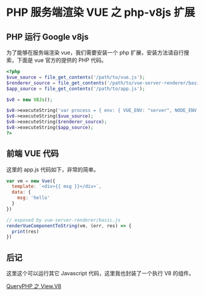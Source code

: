 # PHP 服务端渲染 VUE 之 php-v8js 扩展

## PHP 运行 Google v8js

为了能够在服务端渲染 vue，我们需要安装一个 php 扩展，安装方法请自行搜索，下面是 vue 官方的提供的 PHP 代码。

```php
<?php
$vue_source = file_get_contents('/path/to/vue.js');
$renderer_source = file_get_contents('/path/to/vue-server-renderer/basic.js');
$app_source = file_get_contents('/path/to/app.js');

$v8 = new V8Js();

$v8->executeString('var process = { env: { VUE_ENV: "server", NODE_ENV: "production" }}; this.global = { process: process };');
$v8->executeString($vue_source);
$v8->executeString($renderer_source);
$v8->executeString($app_source);
?>
```

## 前端 VUE 代码

这里的 app.js 代码如下，非常的简单。

```js
var vm = new Vue({
  template: `<div>{{ msg }}</div>`,
  data: {
    msg: 'hello'
  }
})

// exposed by vue-server-renderer/basic.js
renderVueComponentToString(vm, (err, res) => {
  print(res)
})
```

## 后记

这里这个可以运行其它 Javascript 代码，这里我也封装了一个执行 V8 的组件。

 [QueryPHP 之 View.V8](https://github.com/hunzhiwange/framework/blob/master/src/Queryyetsimple/View/V8.php)